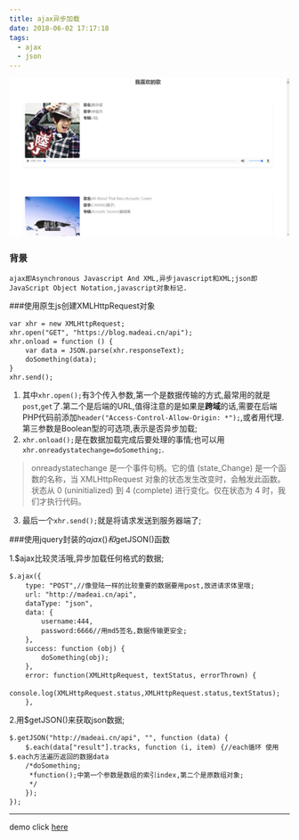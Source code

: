 ```yaml
---
title: ajax异步加载
date: 2018-06-02 17:17:18
tags:
  - ajax
  - json
---
```

![p12-1](/assets/blogimg/p12-1.png "p12-1")
<!--more-->
### 背景
	ajax即Asynchronous Javascript And XML,异步javascript和XML;json即JavaScript Object Notation,javascript对象标记.
###使用原生js创建XMLHttpRequest对象

```
var xhr = new XMLHttpRequest;
xhr.open("GET", "https://blog.madeai.cn/api");
xhr.onload = function () {
    var data = JSON.parse(xhr.responseText);
    doSomething(data);
}
xhr.send();
```
1. 其中`xhr.open();`有3个传入参数,第一个是数据传输的方式,最常用的就是`post`,`get`了.第二个是后端的URL,值得注意的是如果是**跨域**的话,需要在后端PHP代码前添加`header("Access-Control-Allow-Origin: *");`,或者用代理.
第三参数是Boolean型的可选项,表示是否异步加载;
2. `xhr.onload();`是在数据加载完成后要处理的事情;也可以用`xhr.onreadystatechange=doSomething;`.
>onreadystatechange 是一个事件句柄。它的值 (state_Change) 是一个函数的名称，当 XMLHttpRequest 对象的状态发生改变时，会触发此函数。状态从 0 (uninitialized) 到 4 (complete) 进行变化。仅在状态为 4 时，我们才执行代码。
3. 最后一个`xhr.send();`就是将请求发送到服务器端了;

###使用jquery封装的$ajax()和$getJSON()函数

1.$ajax比较灵活哦,异步加载任何格式的数据;
```
$.ajax({
    type: "POST",//像登陆一样的比较重要的数据要用post,放进请求体里哦;
    url: "http://madeai.cn/api",
    dataType: "json",
    data: {
        username:444,
        password:6666//用md5签名,数据传输更安全;
    },
    success: function (obj) {
		doSomething(obj);
    },
    error: function(XMLHttpRequest, textStatus, errorThrown) {
        console.log(XMLHttpRequest.status,XMLHttpRequest.status,textStatus);
    },
```

2.用$getJSON()来获取json数据;
```
$.getJSON("http://madeai.cn/api", "", function (data) {
    $.each(data["result"].tracks, function (i, item) {//each循环 使用$.each方法遍历返回的数据data
	/*doSomething;
	 *function();中第一个参数是数组的索引index,第二个是原数组对象;
	 */
    });
});
```
---
demo click <a href="http://blog.madeai.cn/itme/example/ajax&json.html">here</a>


